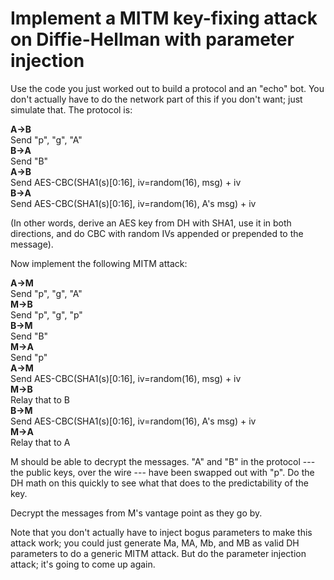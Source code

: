 # Implement a MITM key-fixing attack on Diffie-Hellman with parameter injection

Use the code you just worked out to build a protocol and an "echo" bot. You don't actually have to do the network part
of this if you don't want; just simulate that. The protocol is:

**A->B**  
Send "p", "g", "A"  
**B->A**  
Send "B"  
**A->B**  
Send AES-CBC(SHA1(s)[0:16], iv=random(16), msg) + iv  
**B->A**  
Send AES-CBC(SHA1(s)[0:16], iv=random(16), A's msg) + iv

(In other words, derive an AES key from DH with SHA1, use it in both directions, and do CBC with random IVs appended or
prepended to the message).

Now implement the following MITM attack:

**A->M**  
Send "p", "g", "A"  
**M->B**  
Send "p", "g", "p"  
**B->M**  
Send "B"  
**M->A**  
Send "p"  
**A->M**  
Send AES-CBC(SHA1(s)[0:16], iv=random(16), msg) + iv  
**M->B**  
Relay that to B  
**B->M**  
Send AES-CBC(SHA1(s)[0:16], iv=random(16), A's msg) + iv  
**M->A**  
Relay that to A

M should be able to decrypt the messages. "A" and "B" in the protocol --- the public keys, over the wire --- have been
swapped out with "p". Do the DH math on this quickly to see what that does to the predictability of the key.

Decrypt the messages from M's vantage point as they go by.

Note that you don't actually have to inject bogus parameters to make this attack work; you could just generate Ma, MA,
Mb, and MB as valid DH parameters to do a generic MITM attack. But do the parameter injection attack; it's going to come
up again.
